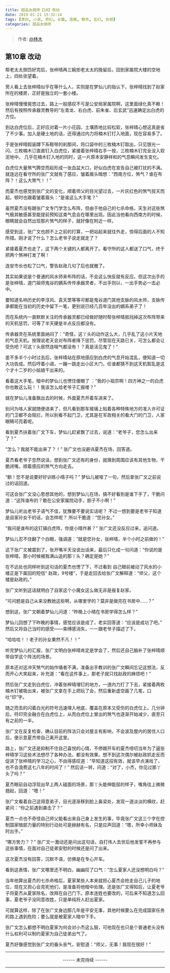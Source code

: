```yaml
---
title: 超品女相师【10】改动
date: 2019-01-21 15:32:14
tags: [原创, 小说, 奇幻, 长篇, 连载, 都市, 玄幻, 女频]
categories: 超品女相师
---
```


> 作者: [@林木](http://weibo.com/paigu77)

## 第10章 改动

帮老太太捯饬好完后，张梓晴再三婉拒老太太的挽留后，回到家属院大楼的空地上，四处张望着。

旁人看上去张梓晴似乎在等什么人，实则是在梦仙儿的指认下，张梓晴找到了赵家所在的楼房，正好是独立的一套小楼。

张梓晴慢慢晃悠过去，路上一般感叹不亏是公安局家属院啊，这里面绿化真不赖！然后有按照传承器灵教导的“左青龙、右白虎、前朱雀、后玄武”迅速确定出白虎的方位。

到达白虎位后，正好应对着一片小花园，土壤质地比较松软，张梓晴心想这真是省了不少事。加入是硬土地的话，还得通过内力将楠木钉打入地面，现在容易多了。

于是张梓晴假装蹲下系鞋带的刹那间，将口袋中的三枚楠木钉取出，只见银光一闪，三枚楠木订直直钉入白虎位，紧接着张梓晴右手一按，三枚楠木钉完全没入软泥地中。 几乎在楠木钉入地的同时，这一片原本安静祥和的气息瞬间发生变化。 

白虎位大量煞气腾空而起形成一张血盆大口，好似白虎在宣告自己被打扰的不满。就连远在看守所的张广文就有了感应，皱着眉头暗想：“西南方位，煞气？谁在布阵？！这么大煞气！！”

而夏杰也感觉到张广文的变化，顺着师父的目光望过去，一片灰红色的煞气拔天而起。顿时也跟着皱着眉头：“是谁这么大手笔？"

虽然夏杰没有跟张广文专门学怎么布阵，但由于他自己的七杀命格，天生对这些煞气极其敏感甚至能提前预知这类气息会在哪里出现。因此当他看向西南方的时候，眼睛就会自然出现那片煞气的样子，就好像在附近一样。

感受到这，张广文也顾不上之前的打算，一把站起来就往外走，惊得后面的人不知所措。刚才说了什么？怎么老爷子说走就走了？

紧接着夏杰也走了，这下两个关键的人都离开了。看守所的这人都送了口气，终于把两个煞神打发了啊！

连安市长也松了口气，警告赵政几句了后也就撤了。

其实如果说是个普通的风水师来布阵的话，不会这么快反就有反应。但这次出手的是张梓晴，道门祖师鬼谷的嫡系传传承器灵者，不出手则以，一出手势必一击必中。

要知道名响历史的李淳风、袁天罡等等可都是鬼谷道门其他支脉的风水师，支脉传承都能在当初的历史中留下一笔，更别说已经几百年没出的嫡系弟子了！

而在系统内一直默默关注的传承器灵都已经做好随时帮张梓晴抵挡掉这次布阵带来的天机惩罚，可等了半天硬是半点反应都没有。

传承器灵在系统里面纳闷了：“奇怪，这丫头的动作这么大，几乎乱了这小片天地的气息天机。按理说老天会对布阵者降下惩罚，尽管现在天路已关，可怎么都会让受伤吧？可这丫头居然连喘气都没有！？真是活见鬼了！”

差不多半个小时过去后，张梓晴站在原地感应到白虎的气息开始混乱，便知道一切大功告成。然后哼着小调，一蹦一跳走出小区大门，任谁都猜不到这天机絮乱是这个才十二岁的小姑娘干出来的。

看着这大手笔，暗中的梦仙儿也愣住傻眼了 ：“我的小祖宗啊！四方神之一的白虎你也敢这么玩！！我该怎么给老爷子汇报喽？”

就在梦仙儿准备飘出去的时候，外面夏杰开着车进来了。

别问为啥人家就随便进来了，但凡看到那车玻璃上贴着各种特殊地方的准入许可证的门卫都不会阻拦，所以别看不起门卫，尤其是在军政相关的看大门的门卫，人家眼睛可亮着呢。

看到夏杰扶着张广文下车，梦仙儿赶紧飘了过去，说道：“老爷子，您怎么出来了？”

“怎么？我就不能出来了？！” 张广文也没避讳夏杰在场，回答道。

夏杰看老爷子忽然说话，想到张广文还有的身份，就猜到周围应该有其他生物，干脆闭嘴，顺着感应的煞气方向走去。

“额！您不是说要好好训练小晴子吗？” 梦仙儿被噎了一句，然后拿张广文之前说过的话回道。

可这会张广文没心思想其他的，想到梦仙儿在场，搞不好看到是谁下手了，干脆问道：“这阵谁布的？敢在公安家属院动手，胆子不小啊！”

梦仙儿听出老爷子语气不佳，犹豫要不要说实话呢？ 不过一想到要是老爷子知道是自家孙女干的话，会怎样呢？ 所以干脆道：“您孙女。”

“我问是谁布的这钉镇白虎阵，你提小晴作甚？” 张广文还没反应过来，追问道。

梦仙儿忍不住翻了个白眼，强调道：“就是您孙女，张梓晴，半个小时之前做的！”

这下张广文被震到了，张开嘴半天没说出话来，最后只化成一句问道：“你说的是张梓晴，那小时候被我满山追的那丫头？确定是她？”

在不远处也同样听到这句话的夏杰也愣了下，不过看到  自己眼前被动了风水的小楼正是下属回的短信“ 赵政，9号楼”，于是走回去给张广文解释道：“师父，这个楼是赵政的。”

张广文听到这话就明白了自家这个小魔女这么做无非是报复赵家。

“可问题是自己从来没教她这些啊，从哪里学的？莫非是做完在书房中……？”

想到这，张广文朝着梦仙儿问道：“昨晚上小晴在书房学得怎么样？”

梦仙儿回想了下昨晚的事情，感觉应该是成了，老实回答道：“应该是成功了吧。” 然后又将自己当时的感受——束缚感消失，一一跟老爷子描述了下。

“哈哈哈！！老子的孙女果然不凡！！”

听完梦仙儿的汇报，张广文明白张梓晴肯定是学会了，然后还自己脑补了张梓晴顺带自学这个阵法的场景。

原本还对这冲天煞气的始作俑者不满，准备出手教训的张广文瞬间忘记这想法，反而开心大笑起来，补充道：“看在这件事上，那老子就只找赵政的麻烦吧！” 

然后张广文走到白虎位，冲着张梓晴埋钉的地方，一道内力打了下去，紧接着两枚楠木钉被吸出来，被张广文拿在手上把玩了会，然后重新虚空画了几笔，口吐“印”字。

随之而去的闪着白光的符号迅速埋入地底，覆盖在原本又受伤的白虎位上。几分钟后，符印完全融合在白虎位上，从而白虎位上冒出的煞气也逐渐开始减少，直至只有之前的一半。

张广文在反复检查、确认目前的阵法只会对屋主有影响，不会波及屋内的居住人口后，便示意夏杰带自己离开这里。

路上，张广文还是抑制不住自己喜悦的心情，不停跟开车的夏杰唠叨当年为了逼张梓晴学习这些术法想尽了各种办法，都没有效果。想不到这次偶尔被赵政抓走反而促进了张梓晴的学习之心，不由得感叹道：“早知道这招有效，就该早点演戏了，也不会浪费这七八年的时间了！” 然后话一转，问道：“对了，小杰，你见过那丫头了吗？” 

夏杰眼前自动浮现出早上两人碰面的场景，那丫头能伸能屈的样子，嘴角往上微微翘起，回道：“嗯！”

张广文看着自己这得意弟子，目光逐渐移到脸上鼻梁处，发现一道淡淡的横纹，赶紧问：“你之前遇到袭击了？”

夏杰一点也不奇怪自己师父能看出来自己身上发生的事，毕竟张广文这三个字在控制国家暗部力量的特别行动处可是赫赫有名，只是应声回道：“嗯，所幸小师妹及时出手。”

“哪方势力？？” 张广文一激动还是问出这句话，自打伟人去世后他发誓不再参与这些事情，在面对自己徒弟安慰的时候还是问了出来。

这次夏杰没有回答，沉默不语，仿佛是在专心开车。

看到这表情，张广文哪里还不明白，幽幽叹了口气：“怎么夏家人还没想明白吗？” 

当年他算出夏杰的七杀命格后，夏家某些人本来就担心夏杰会抢走自己儿子的地位，现在又担心会克死他们，是准备将他暗中处理。还是张广文得知后，让夏老爷子将夏杰从夏家除名，改拜在自己门下。原本连姓也要改的，可后来不知道怎么回事，夏老爷子没同意改姓，只是单纯将人赶出夏家。

可就算这样，除了在张广文身边那几年是平安无事，其他时候要么在完成国家任务的路上遇到危险；要么就是被夏家人暗中下手。

张广文怎么都想不明白夏家为何会对小杰这么狠，可他现在也只是个普通老头没有什么权利可以制约夏家为自己徒弟出气了。

夏杰好像感觉到张广文的垂头丧气，安慰道：“师父，无事！我现在很好！”

---

<center> ------ 未完待续 ------ </center>

---
